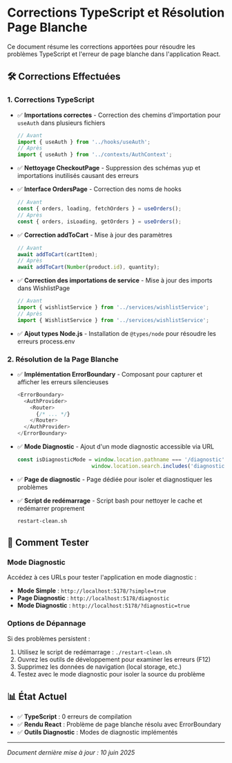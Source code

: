 # Corrections TypeScript et Résolution Page Blanche

Ce document résume les corrections apportées pour résoudre les problèmes TypeScript et l'erreur de page blanche dans l'application React.

## 🛠️ Corrections Effectuées

### 1. Corrections TypeScript

- ✅ **Importations correctes** - Correction des chemins d'importation pour `useAuth` dans plusieurs fichiers
  ```typescript
  // Avant
  import { useAuth } from '../hooks/useAuth';
  // Après
  import { useAuth } from '../contexts/AuthContext';
  ```

- ✅ **Nettoyage CheckoutPage** - Suppression des schémas yup et importations inutilisés causant des erreurs

- ✅ **Interface OrdersPage** - Correction des noms de hooks
  ```typescript
  // Avant
  const { orders, loading, fetchOrders } = useOrders();
  // Après
  const { orders, isLoading, getOrders } = useOrders();
  ```

- ✅ **Correction addToCart** - Mise à jour des paramètres
  ```typescript
  // Avant
  await addToCart(cartItem);
  // Après
  await addToCart(Number(product.id), quantity);
  ```

- ✅ **Correction des importations de service** - Mise à jour des imports dans WishlistPage
  ```typescript
  // Avant
  import { wishlistService } from '../services/wishlistService';
  // Après
  import { WishlistService } from '../services/wishlistService';
  ```

- ✅ **Ajout types Node.js** - Installation de `@types/node` pour résoudre les erreurs process.env

### 2. Résolution de la Page Blanche

- ✅ **Implémentation ErrorBoundary** - Composant pour capturer et afficher les erreurs silencieuses
  ```typescript
  <ErrorBoundary>
    <AuthProvider>
      <Router>
        {/* ... */}
      </Router>
    </AuthProvider>
  </ErrorBoundary>
  ```

- ✅ **Mode Diagnostic** - Ajout d'un mode diagnostic accessible via URL
  ```typescript
  const isDiagnosticMode = window.location.pathname === '/diagnostic' || 
                          window.location.search.includes('diagnostic=true');
  ```

- ✅ **Page de diagnostic** - Page dédiée pour isoler et diagnostiquer les problèmes

- ✅ **Script de redémarrage** - Script bash pour nettoyer le cache et redémarrer proprement
  ```bash
  restart-clean.sh
  ```

## 🚀 Comment Tester

### Mode Diagnostic

Accédez à ces URLs pour tester l'application en mode diagnostic :

- **Mode Simple** : `http://localhost:5178/?simple=true`
- **Page Diagnostic** : `http://localhost:5178/diagnostic`
- **Mode Diagnostic** : `http://localhost:5178/?diagnostic=true`

### Options de Dépannage

Si des problèmes persistent :

1. Utilisez le script de redémarrage : `./restart-clean.sh`
2. Ouvrez les outils de développement pour examiner les erreurs (F12)
3. Supprimez les données de navigation (local storage, etc.)
4. Testez avec le mode diagnostic pour isoler la source du problème

## 📊 État Actuel

- ✅ **TypeScript** : 0 erreurs de compilation
- ✅ **Rendu React** : Problème de page blanche résolu avec ErrorBoundary
- ✅ **Outils Diagnostic** : Modes de diagnostic implémentés

---

*Document dernière mise à jour : 10 juin 2025*
